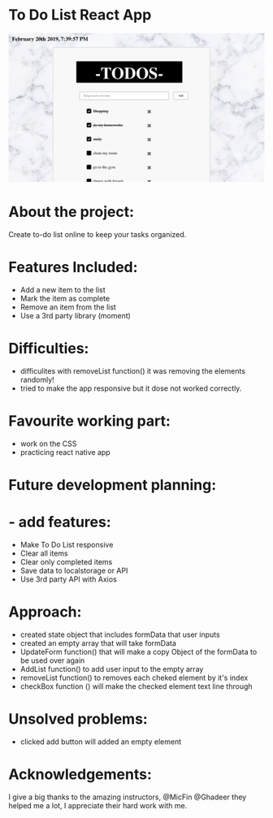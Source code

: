 # To Do List React App

 ![alt text](src/listScreenshot.png)
      

# About the project:

Create to-do list online to keep your tasks organized. 

# Features Included:
- Add a new item to the list
- Mark the item as complete
- Remove an item from the list
- Use a 3rd party library (moment)

# Difficulties:
- difficulites with removeList function() it was removing the elements randomly!
- tried to make the app responsive but it dose not worked correctly.

# Favourite working part:
- work on the CSS 
- practicing react native app

# Future development planning:
# - add features:
- Make To Do List responsive
- Clear all items
- Clear only completed items
- Save data to localstorage or API
- Use 3rd party API with Axios

# Approach:
- created state object that includes formData that user inputs
- created an empty array that will take formData
- UpdateForm function() that will make a copy Object of the formData to be used over   again
- AddList function() to add user input to the empty array
- removeList function() to removes each cheked element by it's index
- checkBox function () will make the checked element text line through

# Unsolved problems:
- clicked add button will added an empty element
      
# Acknowledgements:

I give a big thanks to the amazing instructors,
@MicFin
@Ghadeer
they helped me a lot,
I appreciate their hard work with me.

